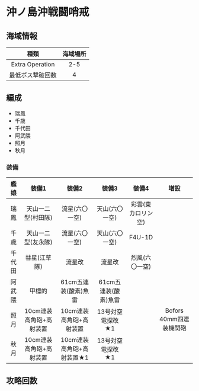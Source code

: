 # 沖ノ島沖戦闘哨戒

## 海域情報

| 種類 | 海域場所|
|:-:| :-:|
|Extra Operation| 2-5 |
|最低ボス撃破回数| 4 |

## 編成

- 瑞鳳
- 千歳
- 千代田
- 阿武隈
- 照月
- 秋月

### 装備

| 艦娘   | 装備1                   | 装備2                     | 装備3                | 装備4              | 増設                    |
| :-:    | :---------------------: | :----------------:        | :---------:          | :-:                | :-:                     |
| 瑞鳳   | 天山一二型(村田隊)      | 流星(六〇一空)            | 天山(六〇一空)       | 彩雲(東カロリン空) |                         |
| 千歳   | 天山一二型(友永隊)      | 流星(六〇一空)            | 天山(六〇一空)       | F4U-1D             |                         |
| 千代田 | 彗星(江草隊)            | 流星改                    | 流星改               | 烈風(六〇一空)     |                         |
| 阿武隈 | 甲標的                  | 61cm五連装(酸素)魚雷      | 61cm五連装(酸素)魚雷 |                    |                         |
| 照月   | 10cm連装高角砲+高射装置 | 10cm連装高角砲+高射装置   | 13号対空電探改★1     |                    | Bofors 40mm四連装機関砲 |
| 秋月   | 10cm連装高角砲+高射装置 | 10cm連装高角砲+高射装置★1 | 13号対空電探改★1     |                    |                         |

## 攻略回数
